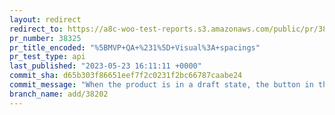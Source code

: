 ```yaml
---
layout: redirect
redirect_to: https://a8c-woo-test-reports.s3.amazonaws.com/public/pr/38325/api/index.html
pr_number: 38325
pr_title_encoded: "%5BMVP+QA+%231%5D+Visual%3A+spacings"
pr_test_type: api
last_published: "2023-05-23 16:11:11 +0000"
commit_sha: d65b303f86651eef7f2c0231f2bc66787caabe24
commit_message: "When the product is in a draft state, the button in the top bar shoul…"
branch_name: add/38202
---
```

